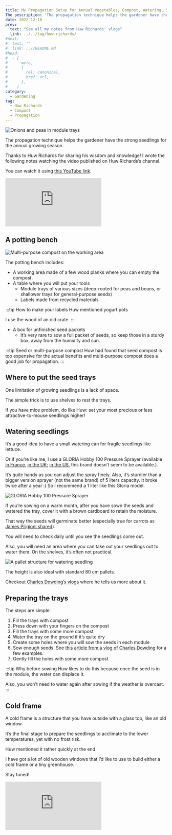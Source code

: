 ```yaml
---
title: My Propagation Setup for Annual Vegetables, Compost, Watering, Space etc, by Huw Richards
The pescription: 'The propagation technique helps the gardener have the strong seedlings for the annual growing season.'
date: 2022-12-18
prev:
  text: "See all my notes from Huw Richards' vlogs"
  link: ../../tag/huw-richards/
#next:
#  text: ''
#  link: ..//README.md
#head:
#  - [
#      meta,
#      {
#        rel: canonical,
#        href: url,
#      },
#    ]
category:
  - Gardening
tag:
  - Huw Richards
  - Compost
  - Propagation
---
```


![Onions and peas in module trays](/images/2022-12-18-onions-and-peas-in-module-trays.jpg 'Credits: image taken from Huw Richards’s vlog')

The propagation technique helps the gardener have the strong seedlings for the annual growing season.

Thanks to Huw Richards for sharing his wisdom and knowledge!
I wrote the following notes watching the video published on Huw Richards’s channel.

<!-- more -->

You can watch it using [this YouTube link](https://www.youtube.com/watch?v=JqODyqSnbKk).

<!-- markdownlint-disable MD033 -->
<p class="newsletter-wrapper"><iframe class="newsletter-embed" src="https://thetooltip.substack.com/embed" frameborder="0" scrolling="no"></iframe></p>

## A potting bench

![Multi-purpose compost on the working area](./images/multi-purpose-compost-on-the-working-area.jpg 'With a few old planks, you can make your potting bench for little money. Credits: image taken from Huw Richard’s vlog')

The potting bench includes:

- A working area made of a few wood planks where you can empty the compost.
- A table where you will put your tools
  - Module trays of various sizes (deep-rooted for peas and beans, or shallower trays for general-purpose seeds)
  - Labels made from recycled materials

:::tip How to make your labels
Huw mentioned yogurt pots

I use the wood of an old crate.
:::

- A box for unfinished seed packets
  - It’s very rare to sow a full packet of seeds, so keep those in a sturdy box, away from the humidity and sun.

:::tip Seed or multi-purpose compost
Huw had found that seed compost is too expensive for the actual benefits and multi-purpose compost does a good job for propagation.
:::

## Where to put the seed trays

One limitation of growing seedlings is a lack of space.

The simple trick is to use shelves to rest the trays.

If you have mice problem, do like Huw: set your most precious or less attractive-to-mouse seedlings higher!

## Watering seedlings

It’s a good idea to have a small watering can for fragile seedlings like lettuce.

Or if you’re like me, I use a GLORIA Hobby 100 Pressure Sprayer (available [in France](https://amzn.to/3HDhcaX), [in the UK](https://amzn.to/3PtT1xK); [in the US](https://amzn.to/3HGzSH5), this brand doesn’t seem to be available.).

It’s quite handy as you can adjust the spray finely. Also, it’s sturdier than a bigger version sprayer (not the same brand) of 5 liters capacity. It broke twice after a year :( So I recommend a 1 liter like this Gloria model.

![GLORIA Hobby 100 Pressure Sprayer](./images/gloria-hobby-100-pressure-sprayer.jpg)

If you’re sowing on a warm month, after you have sown the seeds and watered the tray, cover it with a brown cardboard to retain the moisture.

That way the seeds will germinate better (especially true for carrots as [James Prigioni shared](https://www.youtube.com/@jamesprigioni/search?query=carrots)).

You will need to check daily until you see the seedlings come out.

Also, you will need an area where you can take out your seedlings out to water them. On the shelves, it’s often not practical.

![A pallet structure for watering seedling](./images/a-pallet-structure-for-watering-seedling.jpg 'Simple and handy: you can yours with 4 pallet posts and a few planks. Credits: image taken from Huw Richard’s vlog')

The height is also ideal with standard 80 cm pallets.

Checkout [Charles Dowding’s vlogs](https://www.youtube.com/watch?v=OXR92xHfgic&t=988s) where he tells us more about it.

## Preparing the trays

The steps are simple:

1. Fill the trays with compost
2. Press down with your fingers on the compost
3. Fill the trays with some more compost
4. Water the tray on the ground if it’s quite dry
5. Create some holes where you will sow the seeds in each module
6. Sow enough seeds. See [this article from a vlog of Charles Dowding](../2022-11-14-early-summer-2018-at-homeacres-charles-dowding/README.md##what-can-you-sow-in-the-beginning-of-june-in-the-uk) for a few examples.
7. Gently fill the holes with some more compost

:::tip Why before sowing
Huw likes to do this because once the seed is in the module, the water can displace it.

Also, you won’t need to water again after sowing if the weather is overcast.
:::

## Cold frame

A cold frame is a structure that you have outside with a glass top, like an old window.

It’s the final stage to prepare the seedlings to acclimate to the lower temperatures, yet with no frost risk.

Huw mentioned it rather quickly at the end.

I have got a lot of old wooden windows that I’d like to use to build either a cold frame or a tiny greenhouse.

Stay tuned!

<!-- markdownlint-disable MD033 -->
<p class="newsletter-wrapper"><iframe class="newsletter-embed" src="https://thetooltip.substack.com/embed" frameborder="0" scrolling="no"></iframe></p>
